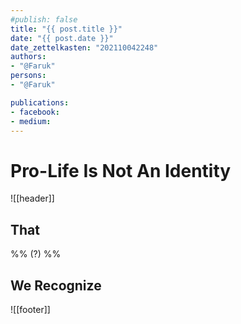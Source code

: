 ```yaml
---
#publish: false
title: "{{ post.title }}"
date: "{{ post.date }}"
date_zettelkasten: "202110042248"
authors:
- "@Faruk"
persons:
- "@Faruk"

publications:
- facebook:
- medium: 
---
```

# Pro-Life Is Not An Identity
![[header]]

## That
%% (?) %%


## We Recognize


![[footer]]
